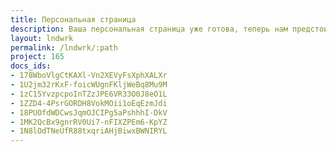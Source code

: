 ```yaml
---
title: Персональная страница
description: Ваша персональная страница уже готова, теперь нам предстоит вместе спроектировать ваш персональный дом.
layout: lndwrk
permalink: /lndwrk/:path
project: 165
docs_ids:
- 178WboVlgCtKAXl-Vn2XEVyFsXphXALXr
- 1U2jm32rKxF-foicWUgnFKljWeBq8Mu9M
- 1zC15YvzpcpoInTZzJPE6VR33O0J8eO1L
- 1ZZD4-4PsrGORDH8VokMOii1oEqEzmJdi
- 18PUOfdWDCwsJqmOJCIPg5aPshhhI-DkV
- 1MK2QcBx9gnrRV0Ui7-nFIXZPEm6-KpYZ
- 1N8lOdTNeUfR88txqriAHjBiwxBWNIRYL
---
```

